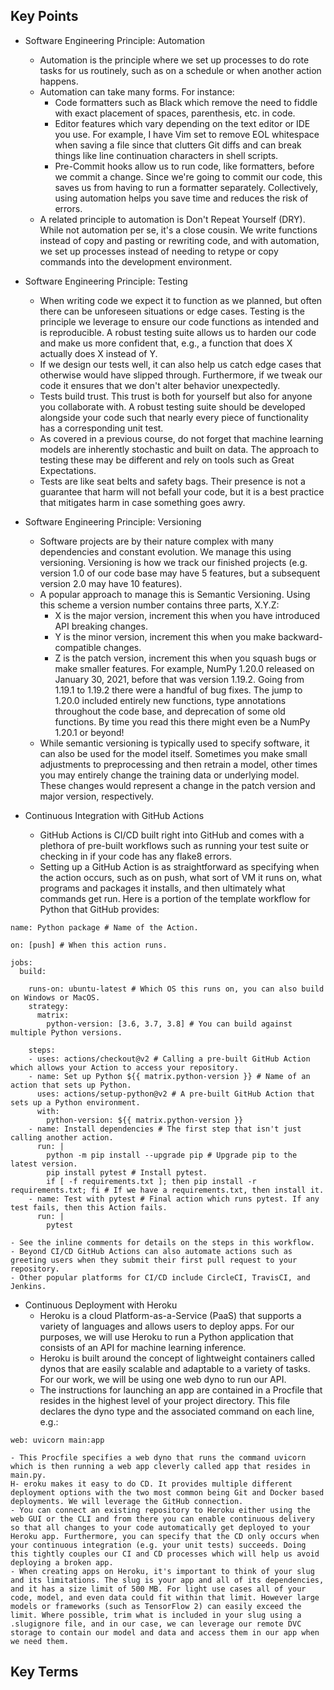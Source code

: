 ## Key Points

- Software Engineering Principle: Automation
    - Automation is the principle where we set up processes to do rote tasks for us routinely, such as on a schedule or when another action happens.
    - Automation can take many forms. For instance:
        - Code formatters such as Black which remove the need to fiddle with exact placement of spaces, parenthesis, etc. in code.
        - Editor features which vary depending on the text editor or IDE you use. For example, I have Vim set to remove EOL whitespace when saving a file since that clutters Git diffs and can break things like line continuation characters in shell scripts.
        - Pre-Commit hooks allow us to run code, like formatters, before we commit a change. Since we're going to commit our code, this saves us from having to run a formatter separately.
    Collectively, using automation helps you save time and reduces the risk of errors.
    - A related principle to automation is Don't Repeat Yourself (DRY). While not automation per se, it's a close cousin. We write functions instead of copy and pasting or rewriting code, and with automation, we set up processes instead of needing to retype or copy commands into the development environment.

- Software Engineering Principle: Testing
    - When writing code we expect it to function as we planned, but often there can be unforeseen situations or edge cases. Testing is the principle we leverage to ensure our code functions as intended and is reproducible. A robust testing suite allows us to harden our code and make us more confident that, e.g., a function that does X actually does X instead of Y.
    - If we design our tests well, it can also help us catch edge cases that otherwise would have slipped through. Furthermore, if we tweak our code it ensures that we don't alter behavior unexpectedly.
    - Tests build trust. This trust is both for yourself but also for anyone you collaborate with. A robust testing suite should be developed alongside your code such that nearly every piece of functionality has a corresponding unit test.
    - As covered in a previous course, do not forget that machine learning models are inherently stochastic and built on data. The approach to testing these may be different and rely on tools such as Great Expectations.
    - Tests are like seat belts and safety bags. Their presence is not a guarantee that harm will not befall your code, but it is a best practice that mitigates harm in case something goes awry.

- Software Engineering Principle: Versioning
    - Software projects are by their nature complex with many dependencies and constant evolution. We manage this using versioning. Versioning is how we track our finished projects (e.g. version 1.0 of our code base may have 5 features, but a subsequent version 2.0 may have 10 features).
    - A popular approach to manage this is Semantic Versioning. Using this scheme a version number contains three parts, X.Y.Z:
        - X is the major version, increment this when you have introduced API breaking changes.
        - Y is the minor version, increment this when you make backward-compatible changes.
        - Z is the patch version, increment this when you squash bugs or make smaller features.
    For example, NumPy 1.20.0 released on January 30, 2021, before that was version 1.19.2. Going from 1.19.1 to 1.19.2 there were a handful of bug fixes. The jump to 1.20.0 included entirely new functions, type annotations throughout the code base, and deprecation of some old functions. By time you read this there might even be a NumPy 1.20.1 or beyond!
    - While semantic versioning is typically used to specify software, it can also be used for the model itself. Sometimes you make small adjustments to preprocessing and then retrain a model, other times you may entirely change the training data or underlying model. These changes would represent a change in the patch version and major version, respectively.

- Continuous Integration with GitHub Actions
    - GitHub Actions is CI/CD built right into GitHub and comes with a plethora of pre-built workflows such as running your test suite or checking in if your code has any flake8 errors.
    - Setting up a GitHub Action is as straightforward as specifying when the action occurs, such as on push, what sort of VM it runs on, what programs and packages it installs, and then ultimately what commands get run. Here is a portion of the template workflow for Python that GitHub provides:
```
name: Python package # Name of the Action.

on: [push] # When this action runs.

jobs:
  build:

    runs-on: ubuntu-latest # Which OS this runs on, you can also build on Windows or MacOS.
    strategy:
      matrix:
        python-version: [3.6, 3.7, 3.8] # You can build against multiple Python versions.

    steps:
    - uses: actions/checkout@v2 # Calling a pre-built GitHub Action which allows your Action to access your repository.
    - name: Set up Python ${{ matrix.python-version }} # Name of an action that sets up Python.
      uses: actions/setup-python@v2 # A pre-built GitHub Action that sets up a Python environment.
      with:
        python-version: ${{ matrix.python-version }}
    - name: Install dependencies # The first step that isn't just calling another action.
      run: |
        python -m pip install --upgrade pip # Upgrade pip to the latest version.
        pip install pytest # Install pytest.
        if [ -f requirements.txt ]; then pip install -r requirements.txt; fi # If we have a requirements.txt, then install it.
    - name: Test with pytest # Final action which runs pytest. If any test fails, then this Action fails.
      run: |
        pytest
```
    - See the inline comments for details on the steps in this workflow.
    - Beyond CI/CD GitHub Actions can also automate actions such as greeting users when they submit their first pull request to your repository.
    - Other popular platforms for CI/CD include CircleCI, TravisCI, and Jenkins.

- Continuous Deployment with Heroku
    - Heroku is a cloud Platform-as-a-Service (PaaS) that supports a variety of languages and allows users to deploy apps. For our purposes, we will use Heroku to run a Python application that consists of an API for machine learning inference.
    - Heroku is built around the concept of lightweight containers called dynos that are easily scalable and adaptable to a variety of tasks. For our work, we will be using one web dyno to run our API.
    - The instructions for launching an app are contained in a Procfile that resides in the highest level of your project directory. This file declares the dyno type and the associated command on each line, e.g.:
```
web: uvicorn main:app
```
    - This Procfile specifies a web dyno that runs the command uvicorn which is then running a web app cleverly called app that resides in main.py.
    H- eroku makes it easy to do CD. It provides multiple different deployment options with the two most common being Git and Docker based deployments. We will leverage the GitHub connection.
    - You can connect an existing repository to Heroku either using the web GUI or the CLI and from there you can enable continuous delivery so that all changes to your code automatically get deployed to your Heroku app. Furthermore, you can specify that the CD only occurs when your continuous integration (e.g. your unit tests) succeeds. Doing this tightly couples our CI and CD processes which will help us avoid deploying a broken app.
    - When creating apps on Heroku, it's important to think of your slug and its limitations. The slug is your app and all of its dependencies, and it has a size limit of 500 MB. For light use cases all of your code, model, and even data could fit within that limit. However large models or frameworks (such as TensorFlow 2) can easily exceed the limit. Where possible, trim what is included in your slug using a .slugignore file, and in our case, we can leverage our remote DVC storage to contain our model and data and access them in our app when we need them.

## Key Terms